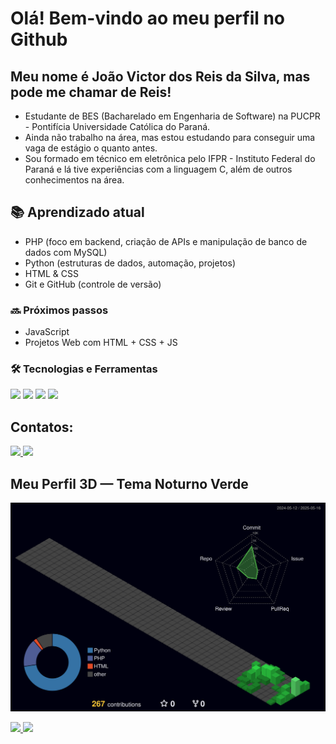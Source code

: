 # Olá! Bem-vindo ao meu perfil no Github
## Meu nome é João Victor dos Reis da Silva, mas pode me chamar de Reis!
- Estudante de BES (Bacharelado em Engenharia de Software) na PUCPR - Pontifícia Universidade Católica do Paraná.
- Ainda não trabalho na área, mas estou estudando para conseguir uma vaga de estágio o quanto antes.
- Sou formado em técnico em eletrônica pelo IFPR - Instituto Federal do Paraná e lá tive experiências com a linguagem C, além de outros conhecimentos na área.

## 📚 Aprendizado atual
- PHP (foco em backend, criação de APIs e manipulação de banco de dados com MySQL)
- Python (estruturas de dados, automação, projetos)
- HTML & CSS
- Git e GitHub (controle de versão)

### 🔜 Próximos passos
- JavaScript 
- Projetos Web com HTML + CSS + JS

### 🛠️ Tecnologias e Ferramentas
<img src="https://cdn.jsdelivr.net/gh/devicons/devicon/icons/python/python-original.svg" width="40"/> <img src="https://cdn.jsdelivr.net/gh/devicons/devicon/icons/git/git-original.svg" width="40"/> <img src="https://cdn.jsdelivr.net/gh/devicons/devicon/icons/github/github-original.svg" width="40"/> <img src="https://cdn.jsdelivr.net/gh/devicons/devicon/icons/linux/linux-original.svg" width="40"/>

## Contatos:
<div>
  <a href="https://mail.google.com/mail/?view=cm&to=j.victor.reis20044@gmail.com" target="_blank">
    <img loading="lazy" src="https://img.shields.io/badge/Gmail-D14836?style=for-the-badge&logo=gmail&logoColor=white">
  </a>
  
  <a href="https://www.linkedin.com/in/joaovictordosreis/" target="_blank">
    <img loading="lazy" src="https://img.shields.io/badge/-LinkedIn-%230077B5?style=for-the-badge&logo=linkedin&logoColor=white">
  </a>
</div>

## Meu Perfil 3D — Tema Noturno Verde

![Perfil 3D Noturno Verde](./profile-3d-contrib/profile-night-green.svg)


<div>
<a href="https://github.com/R3I5">
<img loading="lazy" height="180em" src="https://github-readme-stats.vercel.app/api/top-langs/?username=R3I5&layout=compact&langs_count=7&theme=dracula"/>
<img loading="lazy" height="180em" src="https://github-readme-stats.vercel.app/api?username=R3I5&show_icons=true&theme=dracula&include_all_commits=true&count_private=true"/>
</div>



         

